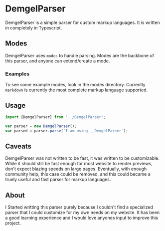 # DemgelParser
DemgelParser is a simple parser for custom markup languages. It is written in completely in Typescript.

## Modes
DemgelParser uses ```modes``` to handle parsing. Modes are the backbone of this parser, and anyone can extend/create a mode.

### Examples
To see some example modes, look in the modes directory. Currently ```markdown``` is currently the most complete markup language supported.

## Usage

``` typescript
import {DemgelParser} from '../DemgelParser';

var parser = new DemgelParser();
var parsed = parser.parse(`I am using __DemgelParser`);
```

## Caveats
DemgelParser was not written to be fast, it was written to be customizable. While it should still be fast enough for most website to render previews, don't expect blazing speeds on large pages. Eventually, with enough community help, this case could be removed, and this could became a truely useful and fast parser for markup languages.

## About
I Started writting this parser purely because I couldn't find a specialized parser that I could customize for my own needs on my website.
It has been a good learning experience and I would love anyones input to improve this project.